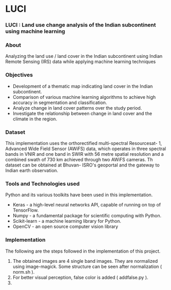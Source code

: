 # LUCI

### LUCI : Land use change analysis of the Indian subcontinent using machine learning 

### About
Analyzing the land use / land cover in the Indian subcontinent using Indian Remote Sensing (IRS) data while applying machine learning techniques

### Objectives
* Development of a thematic map indicating land cover in the Indian subcontinent.
* Comparison of various machine learning algorithms to achieve high accuracy in segmentation and classification.
* Analyze change in land cover patterns over the study period.
* Investigate the relationship between change in land cover and the climate in the region.


### Dataset
This implementation uses the orthorectified multi-spectral Resourcesat- 1, Advanced Wide Field Sensor (AWiFS) data, which  operates in three spectral bands in VNIR and one band in SWIR with 56 metre spatial resolution and a combined swath of 730 km achieved through two AWiFS cameras. Th dataset can be obtained at Bhuvan- ISRO's geoportal and the gateway to Indian earth observation.

### Tools and Technologies used
Python and its various toolkits have been used in this implementation.
* Keras - a high-level neural networks API, capable of running on top of TensorFlow.
* Numpy - a fundamental package for scientific computing with Python.
* Scikit-learn - a machine learning library for Python.
* OpenCV - an open source computer vision library

### Implementation
The following are the steps followed in the implementation of this project.
1. The obtained images are 4 single band images. They are normalized using image-magick. Some structure can be seen after normalization ( norm.sh ).
2. For better visual perception, false color is added ( addfalse.py ).
3. 
